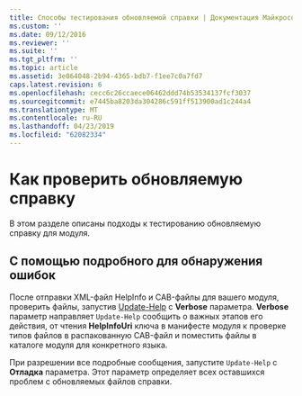 ```yaml
---
title: Способы тестирования обновляемой справки | Документация Майкрософт
ms.custom: ''
ms.date: 09/12/2016
ms.reviewer: ''
ms.suite: ''
ms.tgt_pltfrm: ''
ms.topic: article
ms.assetid: 3e064048-2b94-4365-bdb7-f1ee7c0a7fd7
caps.latest.revision: 6
ms.openlocfilehash: cecc6c26ccaece06462ddd74b53534137fcf3037
ms.sourcegitcommit: e7445ba8203da304286c591ff513900ad1c244a4
ms.translationtype: MT
ms.contentlocale: ru-RU
ms.lasthandoff: 04/23/2019
ms.locfileid: "62082334"
---
```

# <a name="how-to-test-updatable-help"></a>Как проверить обновляемую справку

В этом разделе описаны подходы к тестированию обновляемую справку для модуля.

## <a name="using-verbose-to-detect-errors"></a>С помощью подробного для обнаружения ошибок

После отправки XML-файл HelpInfo и CAB-файлы для вашего модуля, проверить файлы, запустив [Update-Help](/powershell/module/Microsoft.PowerShell.Core/Update-Help) с **Verbose** параметра. **Verbose** параметр направляет `Update-Help` сообщить о важных этапов его действия, от чтения **HelpInfoUri** ключа в манифесте модуля к проверке типов файлов в распакованную CAB-файл и поместить файлы в каталоге модуля для конкретного языка.

При разрешении все подробные сообщения, запустите `Update-Help` с **Отладка** параметра. Этот параметр определяет всех оставшихся проблем с обновляемых файлов справки.